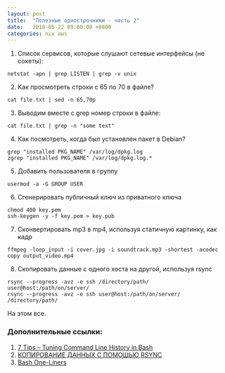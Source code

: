 ```yaml
---
layout: post
title:  "Полезные однострочники - часть 2"
date:   2018-05-22 09:00:00 +0800
categories: nix aws
---
```


1. Список сервисов, которые слушают сетевые интерфейсы (не сокеты):
```
netstat -apn | grep LISTEN | grep -v unix
```
2. Как просмотреть строки с 65 по 70 в файле?
```
cat file.txt | sed -n 65,70p
```
3. Выводим вместе с grep номер строки в файле:
```
cat file.txt | grep -n "some text"
```
4. Как посмотреть, когда был установлен пакет в Debian?
```
grep "installed PKG_NAME" /var/log/dpkg.log
zgrep "installed PKG_NAME" /var/log/dpkg.log.*
```
5. Добавить пользователя в группу
```
usermod -a -G GROUP USER
```
6. Сгенерировать публичный ключ из приватного ключа
```
chmod 400 key.pem
ssh-keygen -y -f key.pem > key.pub
```
7. Сконвертировать mp3 в mp4, используя статичную картинку, как кадр
```
ffmpeg -loop_input -i cover.jpg -i soundtrack.mp3 -shortest -acodec copy output_video.mp4
```
8. Скопировать данные с одного хоста на другой, используя rsync
```
rsync --progress -avz -e ssh /directory/path/ user@host:/path/on/server/
rsync --progress -avz -e ssh user@host:/path/on/server/ /directory/path/
```

На этом все.

### Дополнительные ссылки:
1. [7 Tips – Tuning Command Line History in Bash](https://www.shellhacks.com/tune-command-line-history-bash/)
2. [КОПИРОВАНИЕ ДАННЫХ С ПОМОЩЬЮ RSYNC](https://www.baf.ru/2008/02/13/kopirovanie-dannyh-s-pomoshhju-rsync/)
3. [Bash One-Liners](http://www.bashoneliners.com/)